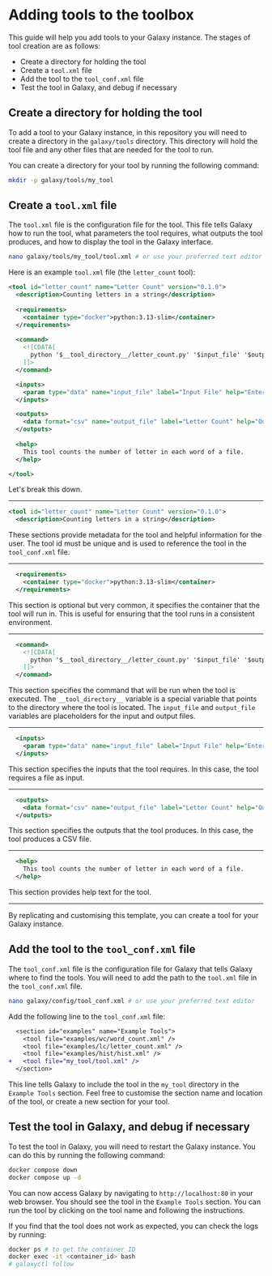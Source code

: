 # Adding tools to the toolbox

This guide will help you add tools to your Galaxy instance. The stages of tool creation are as follows:
- Create a directory for holding the tool
- Create a `tool.xml` file
- Add the tool to the `tool_conf.xml` file
- Test the tool in Galaxy, and debug if necessary

## Create a directory for holding the tool

To add a tool to your Galaxy instance, in this repository you will need to create a directory in the `galaxy/tools` directory. This directory will hold the tool file and any other files that are needed for the tool to run.

You can create a directory for your tool by running the following command:

```bash
mkdir -p galaxy/tools/my_tool
```

## Create a `tool.xml` file

The `tool.xml` file is the configuration file for the tool. This file tells Galaxy how to run the tool, what parameters the tool requires, what outputs the tool produces, and how to display the tool in the Galaxy interface.

```bash
nano galaxy/tools/my_tool/tool.xml # or use your preferred text editor
```

Here is an example `tool.xml` file (the `letter_count` tool):

```xml
<tool id="letter_count" name="Letter Count" version="0.1.0">
  <description>Counting letters in a string</description>
  
  <requirements>
    <container type="docker">python:3.13-slim</container>
  </requirements>
  
  <command>
    <![CDATA[
      python '$__tool_directory__/letter_count.py' '$input_file' '$output_file'
    ]]>
  </command>

  <inputs>
    <param type="data" name="input_file" label="Input File" help="Enter the file (containing a sentence) to count the letters" />
  </inputs>

  <outputs>
    <data format="csv" name="output_file" label="Letter Count" help="Output file containing the letter count" />
  </outputs>
  
  <help>
    This tool counts the number of letter in each word of a file.
  </help>

</tool>
```

Let's break this down.

---

```xml
<tool id="letter_count" name="Letter Count" version="0.1.0">
  <description>Counting letters in a string</description>
```

These sections provide metadata for the tool and helpful information for the user. The tool id must be unique and is used to reference the tool in the `tool_conf.xml` file.

---

```xml
  <requirements>
    <container type="docker">python:3.13-slim</container>
  </requirements>
```

This section is optional but very common, it specifies the container that the tool will run in. This is useful for ensuring that the tool runs in a consistent environment.

---

```xml
  <command>
    <![CDATA[
      python '$__tool_directory__/letter_count.py' '$input_file' '$output_file'
    ]]>
  </command>
```

This section specifies the command that will be run when the tool is executed. The `__tool_directory__` variable is a special variable that points to the directory where the tool is located. The `input_file` and `output_file` variables are placeholders for the input and output files.

---

```xml
  <inputs>
    <param type="data" name="input_file" label="Input File" help="Enter the file (containing a sentence) to count the letters" />
  </inputs>
```

This section specifies the inputs that the tool requires. In this case, the tool requires a file as input.

---

```xml
  <outputs>
    <data format="csv" name="output_file" label="Letter Count" help="Output file containing the letter count" />
  </outputs>
```

This section specifies the outputs that the tool produces. In this case, the tool produces a CSV file.

---

```xml
  <help>
    This tool counts the number of letter in each word of a file.
  </help>
```

This section provides help text for the tool.

---

By replicating and customising this template, you can create a tool for your Galaxy instance.

## Add the tool to the `tool_conf.xml` file

The `tool_conf.xml` file is the configuration file for Galaxy that tells Galaxy where to find the tools. You will need to add the path to the `tool.xml` file in the `tool_conf.xml` file.

```bash
nano galaxy/config/tool_conf.xml # or use your preferred text editor
```

Add the following line to the `tool_conf.xml` file:

```diff
  <section id="examples" name="Example Tools">
    <tool file="examples/wc/word_count.xml" />
    <tool file="examples/lc/letter_count.xml" />
    <tool file="examples/hist/hist.xml" />
+   <tool file="my_tool/tool.xml" />
  </section>
```
  
This line tells Galaxy to include the tool in the `my_tool` directory in the `Example Tools` section. Feel free to customise the section name and location of the tool, or create a new section for your tool.

## Test the tool in Galaxy, and debug if necessary

To test the tool in Galaxy, you will need to restart the Galaxy instance. You can do this by running the following command:

```bash
docker compose down
docker compose up -d
```

You can now access Galaxy by navigating to `http://localhost:80` in your web browser. You should see the tool in the `Example Tools` section. You can run the tool by clicking on the tool name and following the instructions.

If you find that the tool does not work as expected, you can check the logs by running:

```bash
docker ps # to get the container ID
docker exec -it <container_id> bash
# galaxyctl follow
```
  
